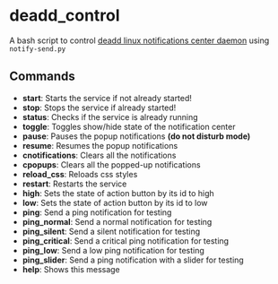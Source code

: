 # deadd_control

A bash script to control [deadd linux notifications center daemon](https://github.com/phuhl/linux_notification_center) using `notify-send.py`

## Commands

- **start**: Starts the service if not already started!
- **stop**: Stops the service if already started!
- **status**: Checks if the service is already running
- **toggle**: Toggles show/hide state of the notification center
- **pause**: Pauses the popup notifications **(do not disturb mode)**
- **resume**: Resumes the popup notifications
- **cnotifications**: Clears all the notifications
- **cpopups**: Clears all the popped-up notifications
- **reload_css**: Reloads css styles
- **restart**: Restarts the service
- **high**: Sets the state of action button by its id to high
- **low**: Sets the state of action button by its id to low
- **ping**: Send a ping notification for testing
- **ping_normal**: Send a normal notification for testing
- **ping_silent**: Send a silent notification for testing
- **ping_critical**: Send a critical ping notification for testing
- **ping_low**: Send a low ping notification for testing
- **ping_slider**: Send a ping notification with a slider for testing
- **help**: Shows this message
